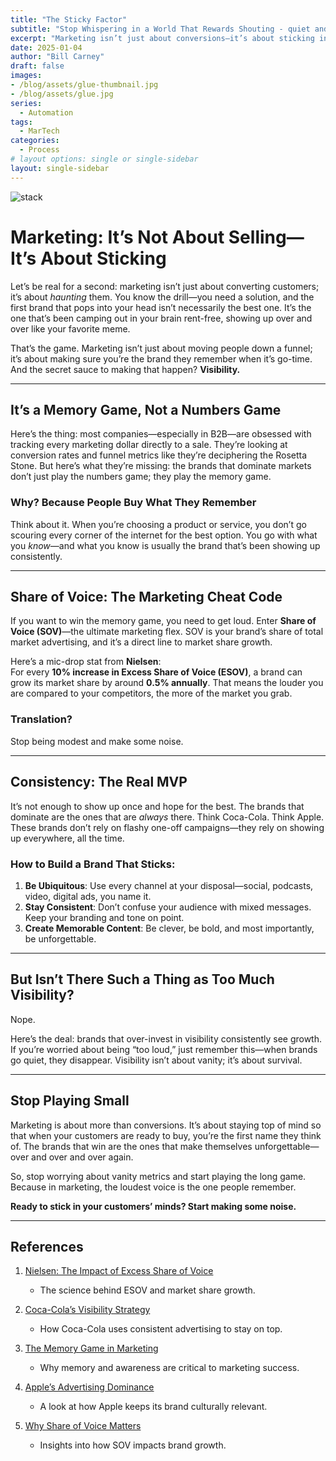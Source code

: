 ```yaml
---
title: "The Sticky Factor"
subtitle: "Stop Whispering in a World That Rewards Shouting - quiet and cautious don't win"
excerpt: "Marketing isn’t just about conversions—it’s about sticking in your customers’ minds. The brands we remember aren’t always the best; they’re the ones that show up consistently, dominating our thoughts through sheer visibility. By investing in share of voice (SOV) and creating unforgettable, omnipresent campaigns, brands can outpace their competitors and drive market share growth."
date: 2025-01-04
author: "Bill Carney"
draft: false
images:
- /blog/assets/glue-thumbnail.jpg
- /blog/assets/glue.jpg
series:
  - Automation
tags:
  - MarTech
categories:
  - Process
# layout options: single or single-sidebar
layout: single-sidebar
---
```


![stack](/blog/assets/glue.jpg)

# Marketing: It’s Not About Selling—It’s About Sticking  

Let’s be real for a second: marketing isn’t just about converting customers; it’s about *haunting* them. You know the drill—you need a solution, and the first brand that pops into your head isn’t necessarily the best one. It’s the one that’s been camping out in your brain rent-free, showing up over and over like your favorite meme.  

That’s the game. Marketing isn’t just about moving people down a funnel; it’s about making sure you’re the brand they remember when it’s go-time. And the secret sauce to making that happen? **Visibility.**

---

## It’s a Memory Game, Not a Numbers Game  

Here’s the thing: most companies—especially in B2B—are obsessed with tracking every marketing dollar directly to a sale. They’re looking at conversion rates and funnel metrics like they’re deciphering the Rosetta Stone. But here’s what they’re missing: the brands that dominate markets don’t just play the numbers game; they play the memory game.  

### Why? Because People Buy What They Remember  
Think about it. When you’re choosing a product or service, you don’t go scouring every corner of the internet for the best option. You go with what you *know*—and what you know is usually the brand that’s been showing up consistently.  

---

## Share of Voice: The Marketing Cheat Code  

If you want to win the memory game, you need to get loud. Enter **Share of Voice (SOV)**—the ultimate marketing flex. SOV is your brand’s share of total market advertising, and it’s a direct line to market share growth.  

Here’s a mic-drop stat from **Nielsen**:  
For every **10% increase in Excess Share of Voice (ESOV)**, a brand can grow its market share by around **0.5% annually**. That means the louder you are compared to your competitors, the more of the market you grab.  

### Translation?  
Stop being modest and make some noise.  

---

## Consistency: The Real MVP  

It’s not enough to show up once and hope for the best. The brands that dominate are the ones that are *always* there. Think Coca-Cola. Think Apple. These brands don’t rely on flashy one-off campaigns—they rely on showing up everywhere, all the time.  

### How to Build a Brand That Sticks:  
1. **Be Ubiquitous**: Use every channel at your disposal—social, podcasts, video, digital ads, you name it.  
2. **Stay Consistent**: Don’t confuse your audience with mixed messages. Keep your branding and tone on point.  
3. **Create Memorable Content**: Be clever, be bold, and most importantly, be unforgettable.  

---

## But Isn’t There Such a Thing as Too Much Visibility?  

Nope.  

Here’s the deal: brands that over-invest in visibility consistently see growth. If you’re worried about being “too loud,” just remember this—when brands go quiet, they disappear. Visibility isn’t about vanity; it’s about survival.  

---

## Stop Playing Small  

Marketing is about more than conversions. It’s about staying top of mind so that when your customers are ready to buy, you’re the first name they think of. The brands that win are the ones that make themselves unforgettable—over and over and over again.  

So, stop worrying about vanity metrics and start playing the long game. Because in marketing, the loudest voice is the one people remember.  

**Ready to stick in your customers’ minds? Start making some noise.**  

---

## References  

1. [Nielsen: The Impact of Excess Share of Voice](https://www.nielsen.com/us/en/insights/report/2015/advertising-effectiveness/)  
   - The science behind ESOV and market share growth.  

2. [Coca-Cola’s Visibility Strategy](https://www.adweek.com/brand-marketing/why-coca-cola-keeps-investing-in-advertising/)  
   - How Coca-Cola uses consistent advertising to stay on top.  

3. [The Memory Game in Marketing](https://hbr.org/2016/06/what-brand-awareness-really-means-and-how-to-actually-get-it)  
   - Why memory and awareness are critical to marketing success.  

4. [Apple’s Advertising Dominance](https://www.forbes.com/sites/jonyounger/2022/09/01/how-apple-uses-brand-awareness-to-stay-ahead/?sh=5092d1c84c9d)  
   - A look at how Apple keeps its brand culturally relevant.  

5. [Why Share of Voice Matters](https://www.marketingweek.com/share-of-voice-strategy-market-share/)  
   - Insights into how SOV impacts brand growth.  